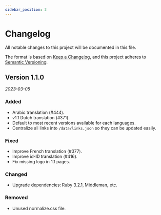 ```yaml
---
sidebar_position: 2
---
```


# Changelog

All notable changes to this project will be documented in this file.

The format is based on [Keep a Changelog](https://keepachangelog.com/en/1.1.0/),
and this project adheres to [Semantic Versioning](https://semver.org/spec/v2.0.0.html).

## Version 1.1.0
_2023-03-05_

### Added

- Arabic translation (#444).
- v1.1 Dutch translation (#371).
- Default to most recent versions available for each languages.
- Centralize all links into `/data/links.json` so they can be updated easily.

### Fixed

- Improve French translation (#377).
- Improve id-ID translation (#416).
- Fix missing logo in 1.1 pages.

### Changed

- Upgrade dependencies: Ruby 3.2.1, Middleman, etc.

### Removed

- Unused normalize.css file.
